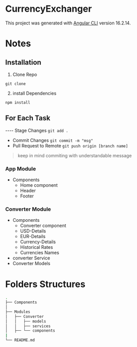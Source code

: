 # CurrencyExchanger

This project was generated with [Angular CLI](https://github.com/angular/angular-cli) version 16.2.14.
# Notes

## Installation

1. Clone Repo

``` git clone  ```

2. install Dependencies

``` npm install ```

## For Each Task
---- Stage Changes
``` git add . ```
- Commit Changes
``` git commit -m "msg" ```
- Pull Request to Remote
``` git push origin [branch name] ```

> keep in mind commiting with understandable message
### App Module
-  Components
    - Home component
    - Header 
    - Footer
### Converter Module
-  Components
    - Converter component
    - USD-Details
    - EUR-Details
    - Currency-Details
    - Historical Rates
    - Currencies Names
- converter Service
- Converter Models
# Folders Structures

```bash
.
├── Components
│  
├── Modules
│   ├── Converter
│   │   ├── models
│   │   ├── services
│   ├── └── components
|
└── README.md

